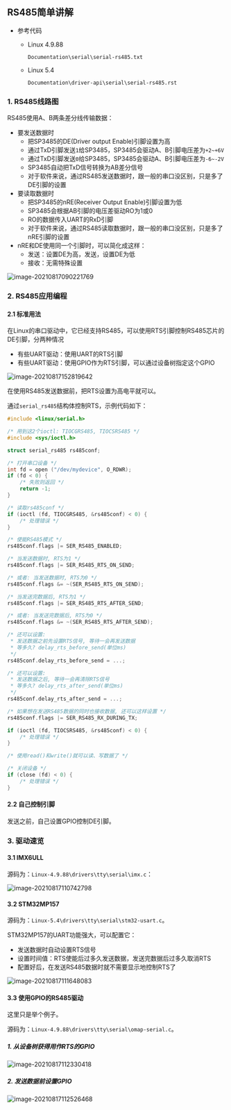 ## RS485简单讲解

* 参考代码

  * Linux 4.9.88
  
    ```shell
    Documentation\serial\serial-rs485.txt
    ```
    
  * Linux 5.4
  
    ```shell
    Documentation\driver-api\serial\serial-rs485.rst
    ```
  
  
  

### 1.  RS485线路图

RS485使用A、B两条差分线传输数据：

* 要发送数据时
  * 把SP3485的DE(Driver output Enable)引脚设置为高
  * 通过TxD引脚发送`1`给SP3485，SP3485会驱动A、B引脚电压差为`+2~+6V`
  * 通过TxD引脚发送`0`给SP3485，SP3485会驱动A、B引脚电压差为`-6~-2V`
  * SP3485自动把TxD信号转换为AB差分信号
  * 对于软件来说，通过RS485发送数据时，跟一般的串口没区别，只是多了DE引脚的设置
* 要读取数据时
  * 把SP3485的nRE(Receiver Output Enable)引脚设置为低
  * SP3485会根据AB引脚的电压差驱动RO为1或0
  * RO的数据传入UART的RxD引脚
  * 对于软件来说，通过RS485读取数据时，跟一般的串口没区别，只是多了nRE引脚的设置
* nRE和DE使用同一个引脚时，可以简化成这样：
  * 发送：设置DE为高，发送，设置DE为低
  * 接收：无需特殊设置

![image-20210817090221769](pic/09_UART/51_rs232_rs485.png)

### 2. RS485应用编程

#### 2.1 标准用法

在Linux的串口驱动中，它已经支持RS485，可以使用RTS引脚控制RS485芯片的DE引脚，分两种情况

* 有些UART驱动：使用UART的RTS引脚
* 有些UART驱动：使用GPIO作为RTS引脚，可以通过设备树指定这个GPIO

![image-20210817152819642](pic/09_UART/52_use_rts_for_rs485.png)

在使用RS485发送数据前，把RTS设置为高电平就可以。

通过`serial_rs485`结构体控制RTS，示例代码如下：

```c
#include <linux/serial.h>

/* 用到这2个ioctl: TIOCGRS485, TIOCSRS485 */
#include <sys/ioctl.h>

struct serial_rs485 rs485conf;

/* 打开串口设备 */
int fd = open ("/dev/mydevice", O_RDWR);
if (fd < 0) {
	/* 失败则返回 */
    return -1;
}

/* 读取rs485conf */
if (ioctl (fd, TIOCGRS485, &rs485conf) < 0) {
	/* 处理错误 */
}

/* 使能RS485模式 */
rs485conf.flags |= SER_RS485_ENABLED;

/* 当发送数据时, RTS为1 */
rs485conf.flags |= SER_RS485_RTS_ON_SEND;

/* 或者: 当发送数据时, RTS为0 */
rs485conf.flags &= ~(SER_RS485_RTS_ON_SEND);

/* 当发送完数据后, RTS为1 */
rs485conf.flags |= SER_RS485_RTS_AFTER_SEND;

/* 或者: 当发送完数据后, RTS为0 */
rs485conf.flags &= ~(SER_RS485_RTS_AFTER_SEND);

/* 还可以设置: 
 * 发送数据之前先设置RTS信号, 等待一会再发送数据
 * 等多久? delay_rts_before_send(单位ms)
 */
rs485conf.delay_rts_before_send = ...;

/* 还可以设置: 
 * 发送数据之后, 等待一会再清除RTS信号
 * 等多久? delay_rts_after_send(单位ms)
 */
rs485conf.delay_rts_after_send = ...;

/* 如果想在发送RS485数据的同时也接收数据, 还可以这样设置 */
rs485conf.flags |= SER_RS485_RX_DURING_TX;

if (ioctl (fd, TIOCSRS485, &rs485conf) < 0) {
	/* 处理错误 */
}

/* 使用read()和write()就可以读、写数据了 */

/* 关闭设备 */
if (close (fd) < 0) {
	/* 处理错误 */
}
```



#### 2.2 自己控制引脚

发送之前，自己设置GPIO控制DE引脚。



### 3. 驱动速览

#### 3.1 IMX6ULL

源码为：`Linux-4.9.88\drivers\tty\serial\imx.c`：

![image-20210817110742798](pic/09_UART/53_imx6ull_rs485_driver.png)



#### 3.2 STM32MP157

源码为：`Linux-5.4\drivers\tty\serial\stm32-usart.c`。

STM32MP157的UART功能强大，可以配置它：

* 发送数据时自动设置RTS信号
* 设置时间值：RTS使能后过多久发送数据，发送完数据后过多久取消RTS
* 配置好后，在发送RS485数据时就不需要显示地控制RTS了

![image-20210817111648083](pic/09_UART/54_stm32mp157_rs485_driver.png)



#### 3.3 使用GPIO的RS485驱动

这里只是举个例子。

源码为：`Linux-4.9.88\drivers\tty\serial\omap-serial.c`。

##### 1. 从设备树获得用作RTS的GPIO

![image-20210817112330418](pic/09_UART/55_gpio_rts_rs485.png)



##### 2. 发送数据前设置GPIO

![image-20210817112526468](pic/09_UART/56_gpio_rts_rs485_2.png)
